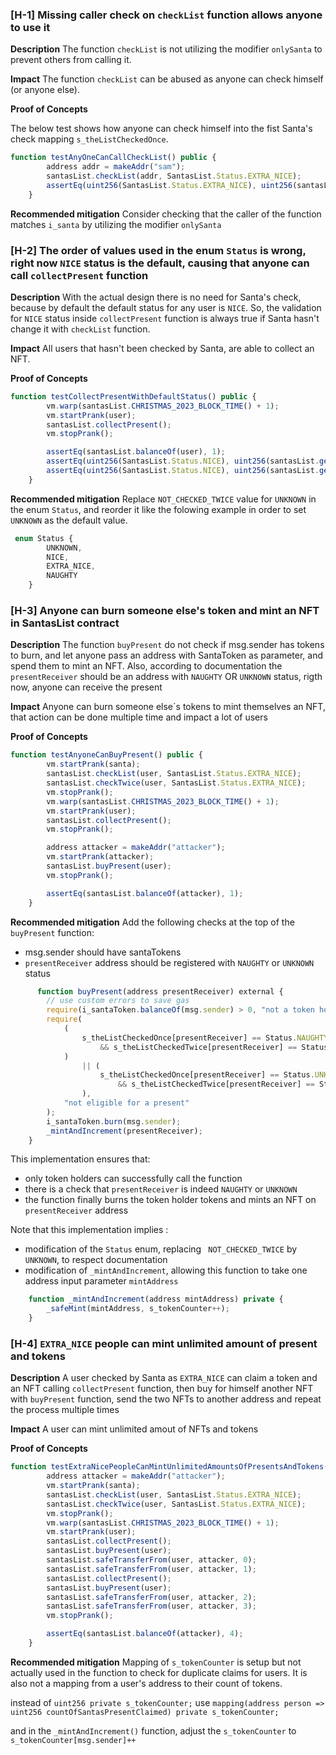 ### [H-1] Missing caller check on `checkList` function allows anyone to use it

**Description** The function `checkList` is not utilizing the modifier `onlySanta` to prevent others from calling it.

**Impact** The function `checkList` can be abused as anyone can check himself (or anyone else).

**Proof of Concepts**

The below test shows how anyone can check himself into the fist Santa's check mapping `s_theListCheckedOnce`.

```javascript
function testAnyOneCanCallCheckList() public {
        address addr = makeAddr("sam");
        santasList.checkList(addr, SantasList.Status.EXTRA_NICE);
        assertEq(uint256(SantasList.Status.EXTRA_NICE), uint256(santasList.getNaughtyOrNiceOnce((addr))));
    }
```

**Recommended mitigation** Consider checking that the caller of the function matches `i_santa` by utilizing the modifier `onlySanta`

### [H-2] The order of values used in the enum `Status` is wrong, right now `NICE` status is the default, causing that anyone can call `collectPresent` function

**Description** With the actual design there is no need for Santa's check, because by default the default status for any user is `NICE`. So, the validation for `NICE` status inside `collectPresent` function is always true if Santa hasn't change it with `checkList` function.

**Impact** All users that hasn't been checked by Santa, are able to collect an NFT.

**Proof of Concepts**

```javascript
function testCollectPresentWithDefaultStatus() public {
        vm.warp(santasList.CHRISTMAS_2023_BLOCK_TIME() + 1);
        vm.startPrank(user);
        santasList.collectPresent();
        vm.stopPrank();

        assertEq(santasList.balanceOf(user), 1);
        assertEq(uint256(SantasList.Status.NICE), uint256(santasList.getNaughtyOrNiceOnce(user)));
        assertEq(uint256(SantasList.Status.NICE), uint256(santasList.getNaughtyOrNiceTwice(user)));
    }
```

**Recommended mitigation** Replace `NOT_CHECKED_TWICE` value for `UNKNOWN` in the enum `Status`, and reorder it like the folowing example in order to set `UNKNOWN` as the default value.

```javascript
 enum Status {
        UNKNOWN,
        NICE,
        EXTRA_NICE,
        NAUGHTY
    }
```

### [H-3] Anyone can burn someone else's token and mint an NFT in SantasList contract

**Description** The function `buyPresent` do not check if msg.sender has tokens to burn, and let anyone pass an address with SantaToken as parameter, and spend them to mint an NFT.
Also, according to documentation the `presentReceiver` should be an address with `NAUGHTY` OR `UNKNOWN` status, rigth now, anyone can receive the present

**Impact** Anyone can burn someone else´s tokens to mint themselves an NFT, that action can be done multiple time and impact a lot of users

**Proof of Concepts**

```javascript
function testAnyoneCanBuyPresent() public {
        vm.startPrank(santa);
        santasList.checkList(user, SantasList.Status.EXTRA_NICE);
        santasList.checkTwice(user, SantasList.Status.EXTRA_NICE);
        vm.stopPrank();
        vm.warp(santasList.CHRISTMAS_2023_BLOCK_TIME() + 1);
        vm.startPrank(user);
        santasList.collectPresent();
        vm.stopPrank();

        address attacker = makeAddr("attacker");
        vm.startPrank(attacker);
        santasList.buyPresent(user);
        vm.stopPrank();

        assertEq(santasList.balanceOf(attacker), 1);
    }
```

**Recommended mitigation**
Add the following checks at the top of the `buyPresent` function:

- msg.sender should have santaTokens
- `presentReceiver` address should be registered with `NAUGHTY` or `UNKNOWN` status

```javascript
      function buyPresent(address presentReceiver) external {
        // use custom errors to save gas
        require(i_santaToken.balanceOf(msg.sender) > 0, "not a token holder");
        require(
            (
                s_theListCheckedOnce[presentReceiver] == Status.NAUGHTY
                    && s_theListCheckedTwice[presentReceiver] == Status.NAUGHTY
            )
                || (
                    s_theListCheckedOnce[presentReceiver] == Status.UNKNOWN
                        && s_theListCheckedTwice[presentReceiver] == Status.UNKNOWN
                ),
            "not eligible for a present"
        );
        i_santaToken.burn(msg.sender);
        _mintAndIncrement(presentReceiver);
    }
```

This implementation ensures that:

- only token holders can successfully call the function
- there is a check that `presentReceiver` is indeed `NAUGHTY` or `UNKNOWN`
- the function finally burns the token holder tokens and mints an NFT on `presentReceiver` address

Note that this implementation implies :

- modification of the `Status` enum, replacing ` NOT_CHECKED_TWICE` by `UNKNOWN`, to respect documentation
- modification of `_mintAndIncrement`, allowing this function to take one address input parameter `mintAddress`

```javascript
    function _mintAndIncrement(address mintAddress) private {
        _safeMint(mintAddress, s_tokenCounter++);
    }
```

### [H-4] `EXTRA_NICE` people can mint unlimited amount of present and tokens

**Description** A user checked by Santa as `EXTRA_NICE` can claim a token and an NFT calling `collectPresent` function, then buy for himself another NFT with `buyPresent` function, send the two NFTs to another address and repeat the process multiple times

**Impact** A user can mint unlimited amout of NFTs and tokens

**Proof of Concepts**

```javascript
function testExtraNicePeopleCanMintUnlimitedAmountsOfPresentsAndTokens() public {
        address attacker = makeAddr("attacker");
        vm.startPrank(santa);
        santasList.checkList(user, SantasList.Status.EXTRA_NICE);
        santasList.checkTwice(user, SantasList.Status.EXTRA_NICE);
        vm.stopPrank();
        vm.warp(santasList.CHRISTMAS_2023_BLOCK_TIME() + 1);
        vm.startPrank(user);
        santasList.collectPresent();
        santasList.buyPresent(user);
        santasList.safeTransferFrom(user, attacker, 0);
        santasList.safeTransferFrom(user, attacker, 1);
        santasList.collectPresent();
        santasList.buyPresent(user);
        santasList.safeTransferFrom(user, attacker, 2);
        santasList.safeTransferFrom(user, attacker, 3);
        vm.stopPrank();

        assertEq(santasList.balanceOf(attacker), 4);
    }
```

**Recommended mitigation** Mapping of `s_tokenCounter` is setup but not actually used in the function to check for duplicate claims for users. It is also not a mapping from a user's address to their count of tokens.

instead of `uint256 private s_tokenCounter;`
use `mapping(address person => uint256 countOfSantasPresentClaimed) private s_tokenCounter;`

and in the `_mintAndIncrement()` function, adjust the `s_tokenCounter` to `s_tokenCounter[msg.sender]++`
